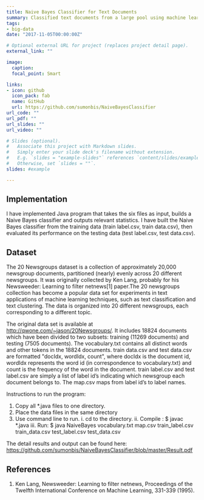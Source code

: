 ```yaml
---
title: Naive Bayes Classifier for Text Documents
summary: Classified text documents from a large pool using machine learning techniques. A Naive Bayes classifier was built to classify approximately 20,000 newsgroup documents.
tags:
- big-data
date: "2017-11-05T00:00:00Z"

# Optional external URL for project (replaces project detail page).
external_link: ""

image:
  caption:
  focal_point: Smart

links:
- icon: github
  icon_pack: fab
  name: GitHub
  url: https://github.com/sumonbis/NaiveBayesClassifier
url_code: ""
url_pdf: ""
url_slides: ""
url_video: ""

# Slides (optional).
#   Associate this project with Markdown slides.
#   Simply enter your slide deck's filename without extension.
#   E.g. `slides = "example-slides"` references `content/slides/example-slides.md`.
#   Otherwise, set `slides = ""`.
slides: #example

---
```


## Implementation
I have implemented Java program that takes the six files as input, builds a Naive Bayes classifier and outputs relevant statistics. I have built the Naive Bayes classifier from the training data (train label.csv, train data.csv), then evaluated its performance on the testing data (test label.csv, test data.csv).

## Dataset
The 20 Newsgroups dataset is a collection of approximately 20,000 newsgroup documents, partitioned (nearly) evenly across 20 different newsgroups. It was originally collected by Ken Lang, probably for his Newsweeder: Learning to filter netnews[1] paper.The 20 newsgroups collection has become a popular data set for experiments in text applications of machine learning techniques, such as text classification and text clustering. The data is organized into 20 different newsgroups, each corresponding to a different topic.

The original data set is available at http://qwone.com/~jason/20Newsgroups/. It includes 18824 documents which have been divided to two subsets: training (11269 documents) and testing (7505 documents). The vocabulary.txt contains all distinct words and other tokens in the 18824 documents. train data.csv and test data.csv are formatted "docIdx, wordIdx, count", where docIdx is the document id, wordIdx represents the word id (in correspondence to vocabulary.txt) and count is the frequency of the word in the document. train label.csv and test label.csv are simply a list of label id’s indicating which newsgroup each document belongs to. The map.csv maps from label id’s to label names.

Instructions to run the program:

1. Copy all *.java files to one directory.
2. Place the data files in the same directory
3. Use command line to run.
	i. cd to the directory.
	ii. Compile : $ javac *.java
	iii. Run: $ java NaiveBayes vocabulary.txt map.csv train_label.csv train_data.csv test_label.csv test_data.csv

The detail results and output can be found here: https://github.com/sumonbis/NaiveBayesClassifier/blob/master/Result.pdf


## References
1. Ken Lang, Newsweeder: Learning to filter netnews, Proceedings of the Twelfth International Conference on Machine Learning, 331-339 (1995).
